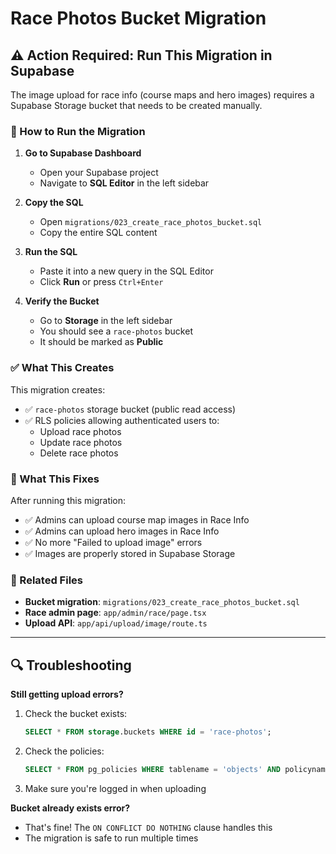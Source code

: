 # Race Photos Bucket Migration

## ⚠️ Action Required: Run This Migration in Supabase

The image upload for race info (course maps and hero images) requires a Supabase Storage bucket that needs to be created manually.

### 🚀 How to Run the Migration

1. **Go to Supabase Dashboard**
   - Open your Supabase project
   - Navigate to **SQL Editor** in the left sidebar

2. **Copy the SQL**
   - Open `migrations/023_create_race_photos_bucket.sql`
   - Copy the entire SQL content

3. **Run the SQL**
   - Paste it into a new query in the SQL Editor
   - Click **Run** or press `Ctrl+Enter`

4. **Verify the Bucket**
   - Go to **Storage** in the left sidebar
   - You should see a `race-photos` bucket
   - It should be marked as **Public**

### ✅ What This Creates

This migration creates:
- ✅ `race-photos` storage bucket (public read access)
- ✅ RLS policies allowing authenticated users to:
  - Upload race photos
  - Update race photos
  - Delete race photos

### 🎯 What This Fixes

After running this migration:
- ✅ Admins can upload course map images in Race Info
- ✅ Admins can upload hero images in Race Info
- ✅ No more "Failed to upload image" errors
- ✅ Images are properly stored in Supabase Storage

### 📝 Related Files

- **Bucket migration**: `migrations/023_create_race_photos_bucket.sql`
- **Race admin page**: `app/admin/race/page.tsx`
- **Upload API**: `app/api/upload/image/route.ts`

---

## 🔍 Troubleshooting

**Still getting upload errors?**

1. Check the bucket exists:
   ```sql
   SELECT * FROM storage.buckets WHERE id = 'race-photos';
   ```

2. Check the policies:
   ```sql
   SELECT * FROM pg_policies WHERE tablename = 'objects' AND policyname LIKE '%race photos%';
   ```

3. Make sure you're logged in when uploading

**Bucket already exists error?**
- That's fine! The `ON CONFLICT DO NOTHING` clause handles this
- The migration is safe to run multiple times


